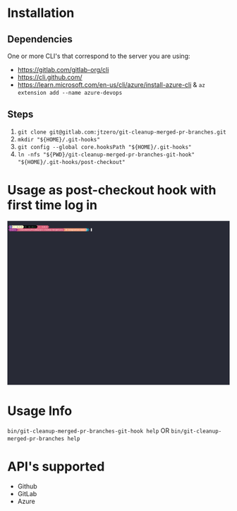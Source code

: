
# Installation
  ## Dependencies
  One or more CLI's that correspond to the server you are using:
  - https://gitlab.com/gitlab-org/cli
  - https://cli.github.com/
  - https://learn.microsoft.com/en-us/cli/azure/install-azure-cli & `az extension add --name azure-devops`
  ## Steps
  1. `git clone git@gitlab.com:jtzero/git-cleanup-merged-pr-branches.git`
  1. `mkdir "${HOME}/.git-hooks"`
  1. `git config --global core.hooksPath "${HOME}/.git-hooks"`
  1. `ln -nfs "${PWD}/git-cleanup-merged-pr-branches-git-hook" "${HOME}/.git-hooks/post-checkout"`

# Usage as post-checkout hook with first time log in
  ![first time use](./web/first-time.gif)

# Usage Info
  `bin/git-cleanup-merged-pr-branches-git-hook help` OR `bin/git-cleanup-merged-pr-branches help`

# API's supported
 - Github
 - GitLab
 - Azure
